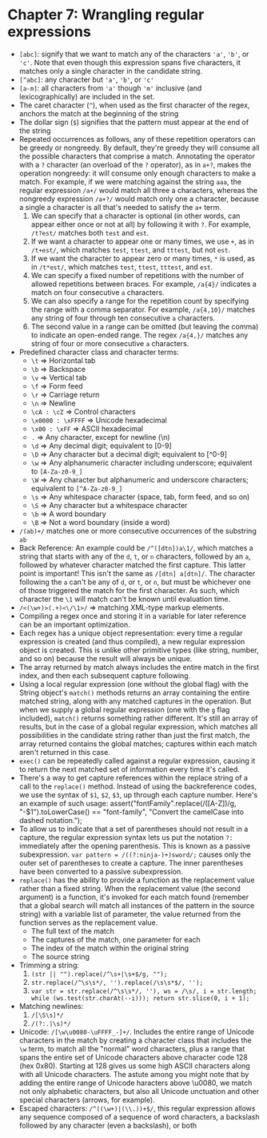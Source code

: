 # Chapter 7: Wrangling regular expressions
* `[abc]`: signify that we want to match any of the characters `'a'`, `'b'`, or `'c'`. Note that even though this expression spans five characters, it matches only a single character in the candidate string.
* `[^abc]`: any character but `'a'`, `'b'`, or `'c'`
* `[a-m]`: all characters from `'a'` though `'m'` inclusive (and lexicographically) are included in the set.
* The caret character (`^`), when used as the first character of the regex, anchors the match at the beginning of the string
* The dollar sign (`$`) signifies that the pattern must appear at the end of the string
* Repeated occurrences as follows, any of these repetition operators can be greedy or nongreedy. By default, they're greedy they will consume all the possible characters that comprise a match. Annotating the operator with a `?` character (an overload of the `?` operator), as in `a+?`, makes the operation nongreedy: it will consume only enough characters to make a match. For example, if we were matching against the string `aaa`, the regular expression `/a+/` would match all three a characters, whereas the nongreedy expression `/a+?/` would match only one a character, because a single a character is all that's needed to satisfy the `a+` term.
  1. We can specify that a character is optional (in other words, can appear either once or not at all) by following it with `?`. For example, `/t?est/` matches both `test` and `est`.
  2. If we want a character to appear one or many times, we use `+`, as in `/t+est/`, which matches `test`, `ttest`, and `tttest`, but not `est`.
  3. If we want the character to appear zero or many times, `*` is used, as in `/t*est/`, which matches `test`, `ttest`, `tttest`, and `est`.
  4. We can specify a fixed number of repetitions with the number of allowed repetitions between braces. For example, `/a{4}/` indicates a match on four consecutive `a` characters.
  5. We can also specify a range for the repetition count by specifying the range with a comma separator. For example, `/a{4,10}/` matches any string of four through ten consecutive `a` characters.
  6. The second value in a range can be omitted (but leaving the comma) to indicate an open-ended range. The regex `/a{4,}/` matches any string of four or more consecutive `a` characters.
* Predefined character class and character terms:
  - `\t` => Horizontal tab
  - `\b` => Backspace
  - `\v` => Vertical tab
  - `\f` => Form feed
  - `\r` => Carriage return
  - `\n` => Newline
  - `\cA : \cZ` => Control characters
  - `\x0000 : \xFFFF` => Unicode hexadecimal
  - `\x00 : \xFF` => ASCII hexadecimal
  - `.` => Any character, except for newline (\n)
  - `\d` => Any decimal digit; equivalent to [0-9]
  - `\D` => Any character but a decimal digit; equivalent to [^0-9]
  - `\w` => Any alphanumeric character including underscore; equivalent to `[A-Za-z0-9_]`
  - `\W` => Any character but alphanumeric and underscore characters; equivalent to `[^A-Za-z0-9_]`
  - `\s` => Any whitespace character (space, tab, form feed, and so on)
  - `\S` => Any character but a whitespace character
  - `\b` => A word boundary
  - `\B` => Not a word boundary (inside a word)
* `/(ab)+/` matches one or more consecutive occurrences of the substring `ab`
* Back Reference: An example could be `/^([dtn])a\1/`, which matches a string that starts with any of the `d`, `t`, or `n` characters, followed by an `a`, followed by whatever character matched the first capture. This latter point is important! This isn't the same as `/[dtn] a[dtn]/`. The character following the `a` can't be any of `d`, or `t`, or `n`, but must be whichever one of those triggered the match for the first character. As such, which character the `\1` will match can't be known until evaluation time.
* `/<(\w+)>(.+)<\/\1>/` => matching XML-type markup elements.
* Compiling a regex once and storing it in a variable for later reference can be an important optimization.
* Each regex has a unique object representation: every time a regular expression is created (and thus compiled), a new regular expression object is created. This is unlike other primitive types (like string, number, and so on) because the result will always be unique.
* The array returned by match always includes the entire match in the first index, and then each subsequent capture following.
* Using a local regular expression (one without the global flag) with the String object's `match()` methods returns an array containing the entire matched string, along with any matched captures in the operation. But when we supply a global regular expression (one with the `g` flag included), `match()` returns something rather different. It's still an array of results, but in the case of a global regular expression, which matches all possibilities in the candidate string rather than just the first match, the array returned contains the global matches; captures within each match aren't returned in this case.
* `exec()` can be repeatedly called against a regular expression, causing it to return the next matched set of information every time it's called.
* There's a way to get capture references within the replace string of a call to the `replace()` method. Instead of using the backreference codes, we use the syntax of `$1`, `$2`, `$3`, up through each capture number. Here's an example of such usage:
      assert("fontFamily".replace(/([A-Z])/g, "-$1").toLowerCase() == "font-family", "Convert the camelCase into dashed notation.");
* To allow us to indicate that a set of parentheses should not result in a capture, the regular expression syntax lets us put the notation `?:` immediately after the opening parenthesis. This is known as a passive subexpression. `var pattern = /((?:ninja-)+)sword/;` causes only the outer set of parentheses to create a capture. The inner parentheses have been converted to a passive subexpression.
* `replace()` has the ability to provide a function as the replacement value rather than a fixed string. When the replacement value (the second argument) is a function, it's invoked for each match found (remember that a global search will match all instances of the pattern in the source string) with a variable list of parameter, the value returned from the function serves as the replacement value.
  - The full text of the match
  - The captures of the match, one parameter for each
  - The index of the match within the original string
  - The source string
* Trimming a string:
  1. `(str || "").replace(/^\s+|\s+$/g, "");`
  2. `str.replace(/^\s\s*/, '').replace(/\s\s*$/, '');`
  3.  `var str = str.replace(/^\s\s*/, ''), ws = /\s/, i = str.length; while (ws.test(str.charAt(--i))); return str.slice(0, i + 1);`
* Matching newlines:
  1. `/[\S\s]*/`
  2. `/(?:.|\s)*/`
* Unicode: `/[\w\u0080-\uFFFF_-]+/`. Includes the entire range of Unicode characters in the match by creating a character class that includes the `\w` term, to match all the "normal" word characters, plus a range that spans the entire set of Unicode characters above character code 128 (hex 0x80). Starting at 128 gives us some high ASCII characters along with all Unicode characters. The astute among you might note that by adding the entire range of Unicode haracters above \u0080, we match not only alphabetic characters, but also all Unicode unctuation and other special characters (arrows, for example).
* Escaped characters: `/^((\w+)|(\\.))+$/`, this regular expression allows any sequence composed of a sequence of word characters, a backslash followed by any character (even a backslash), or both
